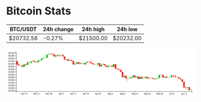# Bitcoin Stats

BTC/USDT|24h change|24h high|24h low|
|---|---|---|---|
|$20732.56|-0.27%|$21500.00|$20232.00|

<img src="./chart.svg">
